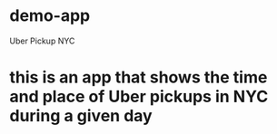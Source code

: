 # demo-app
Uber Pickup NYC 
# this is an app that shows the time and place of Uber pickups in NYC during a given day 
